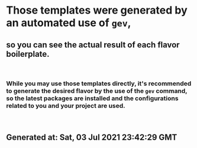 # Those templates were generated by an automated use of **`gev`**,

## so you can see the actual result of each flavor boilerplate.

<br/>

### While you may use those templates directly, it's recommended to generate the desired flavor by the use of the `gev` command, so the latest packages are installed and the configurations related to you and your project are used.

<br/>

## Generated at: **Sat, 03 Jul 2021 23:42:29 GMT**
